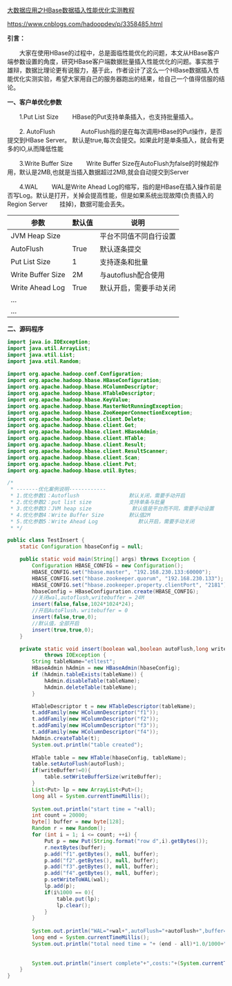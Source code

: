 [大数据应用之HBase数据插入性能优化实测教程](https://www.cnblogs.com/hadoopdev/p/3358485.html)

https://www.cnblogs.com/hadoopdev/p/3358485.html



**引言：**

　　大家在使用HBase的过程中，总是面临性能优化的问题，本文从HBase客户端参数设置的角度，研究HBase客户端数据批量插入性能优化的问题。事实胜于雄辩，数据比理论更有说服力，基于此，作者设计了这么一个HBase数据插入性能优化实测实验，希望大家用自己的服务器跑出的结果，给自己一个值得信服的结论。

**一、客户单优化参数**

　　1.Put List Size
　　HBase的Put支持单条插入，也支持批量插入。

　　2. AutoFlush　　
　　AutoFlush指的是在每次调用HBase的Put操作，是否提交到HBase Server。 默认是true,每次会提交。如果此时是单条插入，就会有更多的IO,从而降低性能

　　3.Write Buffer Size
　　Write Buffer Size在AutoFlush为false的时候起作用，默认是2MB,也就是当插入数据超过2MB,就会自动提交到Server

　　4.WAL
　　WAL是Write Ahead Log的缩写，指的是HBase在插入操作前是否写Log。默认是打开，关掉会提高性能，但是如果系统出现故障(负责插入的Region Server　　挂掉)，数据可能会丢失。



| 参数              | 默认值 | 说明                   |
| ----------------- | ------ | ---------------------- |
| JVM Heap Size     |        | 平台不同值不同自行设置 |
| AutoFlush         | True   | 默认逐条提交           |
| Put List Size     | 1      | 支持逐条和批量         |
| Write Buffer Size | 2M     | 与autoflush配合使用    |
| Write Ahead Log   | True   | 默认开启，需要手动关闭 |
| …                 |        |                        |
| …                 |        |                        |

**二、源码程序**

```java
import java.io.IOException;
import java.util.ArrayList;
import java.util.List;
import java.util.Random;
 
import org.apache.hadoop.conf.Configuration;
import org.apache.hadoop.hbase.HBaseConfiguration;
import org.apache.hadoop.hbase.HColumnDescriptor;
import org.apache.hadoop.hbase.HTableDescriptor;
import org.apache.hadoop.hbase.KeyValue;
import org.apache.hadoop.hbase.MasterNotRunningException;
import org.apache.hadoop.hbase.ZooKeeperConnectionException;
import org.apache.hadoop.hbase.client.Delete;
import org.apache.hadoop.hbase.client.Get;
import org.apache.hadoop.hbase.client.HBaseAdmin;
import org.apache.hadoop.hbase.client.HTable;
import org.apache.hadoop.hbase.client.Result;
import org.apache.hadoop.hbase.client.ResultScanner;
import org.apache.hadoop.hbase.client.Scan;
import org.apache.hadoop.hbase.client.Put;
import org.apache.hadoop.hbase.util.Bytes;

/*
 * -------优化案例说明------------
 * 1.优化参数1：Autoflush                默认关闭，需要手动开启
 * 2.优化参数2：put list size            支持单条与批量
 * 3.优化参数3：JVM heap size             默认值是平台而不同，需要手动设置
 * 4.优化参数4：Write Buffer Size        默认值2M    
 * 5.优化参数5：Write Ahead Log             默认开启，需要手动关闭
 * */

public class TestInsert {
    static Configuration hbaseConfig = null;

    public static void main(String[] args) throws Exception {
        Configuration HBASE_CONFIG = new Configuration();
        HBASE_CONFIG.set("hbase.master", "192.168.230.133:60000");
        HBASE_CONFIG.set("hbase.zookeeper.quorum", "192.168.230.133");
        HBASE_CONFIG.set("hbase.zookeeper.property.clientPort", "2181");
        hbaseConfig = HBaseConfiguration.create(HBASE_CONFIG);
        //关闭wal,autoflush,writebuffer = 24M
        insert(false,false,1024*1024*24);
        //开启AutoFlush，writebuffer = 0
        insert(false,true,0);
        //默认值，全部开启
        insert(true,true,0);
    }

    private static void insert(boolean wal,boolean autoFlush,long writeBuffer)
            throws IOException {
        String tableName="etltest";
        HBaseAdmin hAdmin = new HBaseAdmin(hbaseConfig);
        if (hAdmin.tableExists(tableName)) {
            hAdmin.disableTable(tableName);
            hAdmin.deleteTable(tableName);
        }

        HTableDescriptor t = new HTableDescriptor(tableName);
        t.addFamily(new HColumnDescriptor("f1"));
        t.addFamily(new HColumnDescriptor("f2"));
        t.addFamily(new HColumnDescriptor("f3"));
        t.addFamily(new HColumnDescriptor("f4"));
        hAdmin.createTable(t);
        System.out.println("table created");
        
        HTable table = new HTable(hbaseConfig, tableName);
        table.setAutoFlush(autoFlush);
        if(writeBuffer!=0){
            table.setWriteBufferSize(writeBuffer);
        }
        List<Put> lp = new ArrayList<Put>();
        long all = System.currentTimeMillis();
        
        System.out.println("start time = "+all);
        int count = 20000;
        byte[] buffer = new byte[128];
        Random r = new Random();
        for (int i = 1; i <= count; ++i) {
            Put p = new Put(String.format("row d",i).getBytes());
            r.nextBytes(buffer);
            p.add("f1".getBytes(), null, buffer);
            p.add("f2".getBytes(), null, buffer);
            p.add("f3".getBytes(), null, buffer);
            p.add("f4".getBytes(), null, buffer);
            p.setWriteToWAL(wal);
            lp.add(p);
            if(i%1000 == 0){
                table.put(lp);
                lp.clear();
            }
        }
        
        System.out.println("WAL="+wal+",autoFlush="+autoFlush+",buffer="+writeBuffer+",count="+count);
        long end = System.currentTimeMillis();
        System.out.println("total need time = "+ (end - all)*1.0/1000+"s");
        
        
        System.out.println("insert complete"+",costs:"+(System.currentTimeMillis()-all)*1.0/1000+"ms");
    }
}
```

